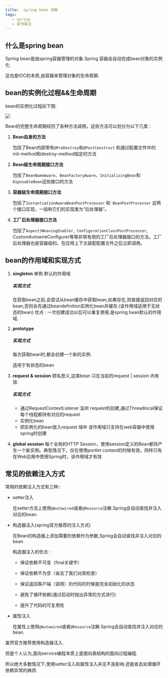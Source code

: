 ```yaml
---
title:  spring bean 详解
tags: 
   - spring
   - 读书笔记
---
```



## 什么是spring bean

Spring bean是由spring容器管理的对象.Spring 容器会自动完成bean对象的实例化.

这也是IOC的本质,由容器来管理对象的生命周期.

## bean的实例化过程&&生命周期

bean的实例化过程如下图:

![](https://gitee.com/minagamiyuki/picgo-gitee/raw/master/images/20200226165417.png)

Bean的完整生命周期经历了各种方法调用，这些方法可以划分为以下几类：

1. **Bean自身的方法**

   包括了Bean内部带有`@PreDestroy`和`@PostConstruct` 和通过配置文件中<bean>的init-method和destroy-method指定的方法

2. **Bean级生命周期接口方法**

   包括了`BeanNameAware`、`BeanFactoryAware`、`InitializingBean`和`DiposableBean`这些接口的方法

3. **容器级生命周期接口方法**

   包括了`InstantiationAwareBeanPostProcessor` 和` BeanPostProcessor` 这两个接口实现，一般称它们的实现类为“后处理器”。

4. **工厂后处理器接口方法**

   包括了`AspectJWeavingEnabler`,` ConfigurationClassPostProcessor`, CustomAutowireConfigurer等等非常有用的工厂后处理器接口的方法。工厂后处理器也是容器级的。在应用上下文装配配置文件之后立即调用。

## bean的作用域和实现方式

1. **singleton**
    单例  默认的作用域
    
    ##### 实现方式 
    在获取bean之前,会尝试从bean缓存中获取bean,如果存在,则直接返回对应的bean,否则会先通过beandefinition实例化bean并缓存.(该作用域适用于无状态的bean)
    优点 : 一次创建成功以后可以重复使用.是spring bean默认的作用域.
2. **prototype**
   
    ##### 实现方式 
    每次获取bean时,都会创建一个新的实例.
    
    适用于有状态的bean
3. **request & session**
    顾名思义,这类bean 只在当前的request | session 内有效.
    
    ##### 实现方式
    
    * 通过RequestContextListener  监听 request的创建,通过Threadlocal保证每个线程都持有对应的request
    * 实例化bean 
    * 把实例化的bean放入request 域中
    该作用域只支持在web容器中使用spring时创建
 4. **global session**
    每个全局的HTTP Session，使用session定义的Bean都将产生一个新实例。典型情况下，仅在使用portlet context的时候有效。同样只有在Web应用中使用Spring时，该作用域才有效



## 常见的依赖注入方式 

常用的依赖注入方式有三种::

* setter注入

  在setter方法上使用`@Autowired`或者`@Resource`注解.Spring会自动查找并注入对应的bean.

* 构造器注入(spring官方推荐的注入方式)

  在Bean的构造器上添加需要的依赖作为参数,Spring会自动查找并注入对应的bean

  构造器注入的优点 :

  * 保证依赖不可变（final关键字）

  * 保证依赖不为空（省去了我们对其检查）

  * 保证返回客户端（调用）的代码的时候是完全初始化的状态

  * 避免了循环依赖(通过启动时抛出异常的方式进行)

  * 提升了代码的可复用性

* 属性注入

  在属性上使用`@Autowired`或者`@Resource`注解.Spring会自动查找并注入对应的bean.



虽然官方推荐使用构造器注入.

但是个人认为,面向service编程本质上是面向表结构的面向过程编程.

所以绝大多数情况下,使用setter注入和属性注入并无不良影响.还能省去处理循环依赖异常的麻烦.


